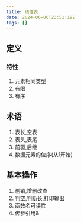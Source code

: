 ```yaml
---
title: 线性表
date: 2024-06-06T23:51:19Z
tags: []
---
```


## 定义

### 特性

1. 元素相同类型
2. 有限
3. 有序

## 术语

1. 表长,空表
2. 表头,表尾
3. 前驱,后继
4. 数据元素的位序(从1开始)

## 基本操作

1. 创销,增删改查
2. 判空,判断长,打印输出
3. 函数名可读性
4. 传参引用&
